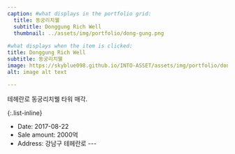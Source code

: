 ```yaml
---
caption: #what displays in the portfolio grid:
  title: 동궁리치웰
  subtitle: Donggung Rich Well
  thumbnail: ../assets/img/portfolio/dong-gung.png
  
#what displays when the item is clicked:
title: Donggung Rich Well
subtitle: 동궁리치웰
image: https://skyblue098.github.io/INTO-ASSET/assets/img/portfolio/dong-gung.png #main image, can be a link or a file in assets/img/portfolio
alt: image alt text

---
```

테헤란로 동궁리치웰 타워 매각.



{:.list-inline} 
- Date: 2017-08-22
- Sale amount: 2000억 
- Address: 강남구 테헤란로 ---  

